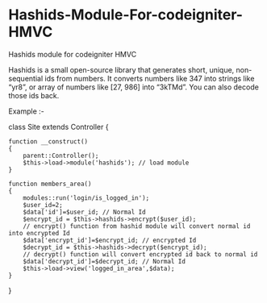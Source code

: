# Hashids-Module-For-codeigniter-HMVC
Hashids module for codeigniter HMVC

Hashids is a small open-source library that generates short, unique, non-sequential ids from numbers.
It converts numbers like 347 into strings like “yr8”, or array of numbers like [27, 986] into “3kTMd”.
You can also decode those ids back.

Example :-

class Site extends Controller 
{

	function __construct()
	{
		parent::Controller();
		$this->load->module('hashids'); // load module
	}
	
	function members_area()
	{
		modules::run('login/is_logged_in');
		$user_id=2;
		$data['id']=$user_id; // Normal Id 
		$encrypt_id = $this->hashids->encrypt($user_id); 
		// encrypt() function from hashid module will convert normal id into encrypted Id
		$data['encrypt_id']=$encrypt_id; // encrypted Id
		$decrypt_id = $this->hashids->decrypt($encrypt_id); 
		// decrypt() function will convert encrypted id back to normal id 
		$data['decrypt_id']=$decrypt_id; // Normal Id
		$this->load->view('logged_in_area',$data);
	}
}
